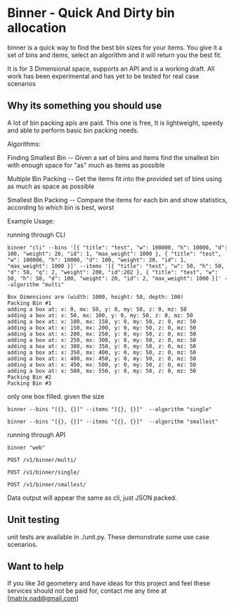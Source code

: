 Binner - Quick And Dirty bin allocation
==========================================================

binner is a quick way to find the best bin sizes for
your items. You give it a set of bins and items, select
an algorithm and it will return you the best fit.

It is for 3 Dimensional space, supports an API
and is a working draft. All work has been experimental 
and has yet to be tested for real case scenarios

Why its something you should use
-------------------------------------------------------

A lot of bin packing apis are paid. This one is free,
It is lightweight, speedy and able to perform basic
bin packing needs.

Algorithms:

Finding Smallest Bin -- Given a set of bins and items
find the smallest bin with enough space for "as" much 
as items as possible

Multiple Bin Packing -- Get the items fit into the provided
set of bins using as much as space as possible 

Smallest Bin Packing -- Compare the items for each bin
and show statistics, according to which bin is best, worst


Example Usage:

running through CLI

```
binner "cli" --bins '[{ "title": "test", "w": 100000, "h": 10000, "d": 100, "weight": 20, "id": 1, "max_weight": 1000 }, { "title": "test", "w": 100000, "h": 10000, "d": 100, "weight": 20, "id": 1, "max_weight": 1000 }]' --items '[{ "title": "test", "w": 50, "h": 50, "d": 50, "q": 2, "weight": 200, "id":202 }, { "title": "test", "w": 50, "h": 50, "d": 100, "weight": 20, "id": 2, "max_weight": 1000 }]' --algorithm "multi"
	
Box Dimensions are (width: 1000, height: 50, depth: 100)
Packing Bin #1
adding a box at: x: 0, mx: 50, y: 0, my: 50, z: 0, mz: 50
adding a box at: x: 50, mx: 100, y: 0, my: 50, z: 0, mz: 50
adding a box at: x: 100, mx: 150, y: 0, my: 50, z: 0, mz: 50
adding a box at: x: 150, mx: 200, y: 0, my: 50, z: 0, mz: 50
adding a box at: x: 200, mx: 250, y: 0, my: 50, z: 0, mz: 50
adding a box at: x: 250, mx: 300, y: 0, my: 50, z: 0, mz: 50
adding a box at: x: 300, mx: 350, y: 0, my: 50, z: 0, mz: 50
adding a box at: x: 350, mx: 400, y: 0, my: 50, z: 0, mz: 50
adding a box at: x: 400, mx: 450, y: 0, my: 50, z: 0, mz: 50
adding a box at: x: 450, mx: 500, y: 0, my: 50, z: 0, mz: 50
adding a box at: x: 500, mx: 550, y: 0, my: 50, z: 0, mz: 50
Packing Bin #2
Packing Bin #3
````

	
only one box filled. given the size

```
binner --bins "[{}, {}]" --items "[{}, {}]"  --algorithm "single"
```

```
binner --bins "[{}, {}]" --items "[{}, {}]"  --algorithm "smallest"
```


running through API

```
binner "web"
```

```
POST /v1/binner/multi/
```
```
POST /v1/binner/single/
```
```
POST /v1/binner/smallest/
```

Data output will appear the same as cli, just JSON packed.

Unit testing
-------------------------------------------------------------------

unit tests are available in ./unit.py. These demonstrate
some use case scenarios. 


Want to help
-------------------------------------------------------------------

If you like 3d geometery and have ideas for this project and feel
these services should not be paid for, contact me any time at [matrix.nad@gmail.com]
